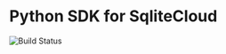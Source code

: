 # Python SDK for SqliteCloud



![Build Status](https://github.com/codermine/sqlitecloud-python-sdk/actions/workflows/deploy.yaml/badge.svg "Build Status") 

